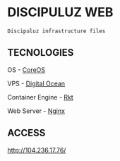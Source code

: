# DISCIPULUZ WEB

    Discipuluz infrastructure files

## TECNOLOGIES

OS - [CoreOS](https://coreos.com/)

VPS - [Digital Ocean](https://www.digitalocean.com/)

Container Engine - [Rkt](https://coreos.com/rkt/docs/latest/using-rkt-with-systemd.html)

Web Server - [Nginx](https://www.nginx.com/resources/library/)

## ACCESS
http://104.236.17.76/
